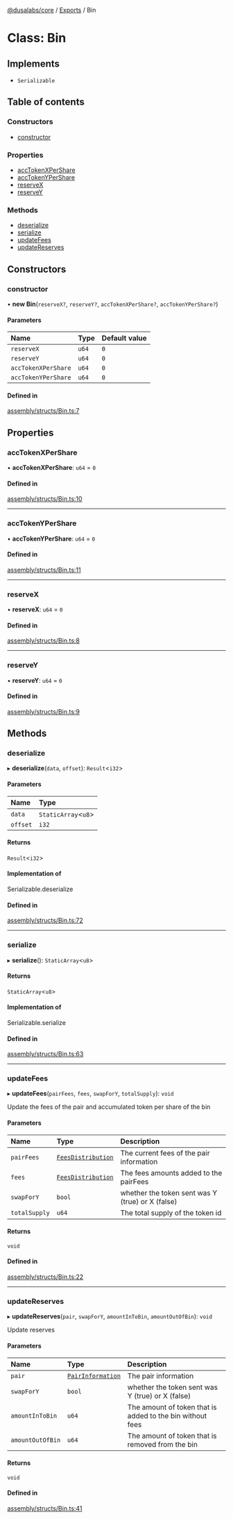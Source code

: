 [@dusalabs/core](../README.md) / [Exports](../modules.md) / Bin

# Class: Bin

## Implements

- `Serializable`

## Table of contents

### Constructors

- [constructor](Bin.md#constructor)

### Properties

- [accTokenXPerShare](Bin.md#acctokenxpershare)
- [accTokenYPerShare](Bin.md#acctokenypershare)
- [reserveX](Bin.md#reservex)
- [reserveY](Bin.md#reservey)

### Methods

- [deserialize](Bin.md#deserialize)
- [serialize](Bin.md#serialize)
- [updateFees](Bin.md#updatefees)
- [updateReserves](Bin.md#updatereserves)

## Constructors

### constructor

• **new Bin**(`reserveX?`, `reserveY?`, `accTokenXPerShare?`, `accTokenYPerShare?`)

#### Parameters

| Name | Type | Default value |
| :------ | :------ | :------ |
| `reserveX` | `u64` | `0` |
| `reserveY` | `u64` | `0` |
| `accTokenXPerShare` | `u64` | `0` |
| `accTokenYPerShare` | `u64` | `0` |

#### Defined in

[assembly/structs/Bin.ts:7](https://github.com/dusaprotocol/v2.1/blob/b07cbb8/assembly/structs/Bin.ts#L7)

## Properties

### accTokenXPerShare

• **accTokenXPerShare**: `u64` = `0`

#### Defined in

[assembly/structs/Bin.ts:10](https://github.com/dusaprotocol/v2.1/blob/b07cbb8/assembly/structs/Bin.ts#L10)

___

### accTokenYPerShare

• **accTokenYPerShare**: `u64` = `0`

#### Defined in

[assembly/structs/Bin.ts:11](https://github.com/dusaprotocol/v2.1/blob/b07cbb8/assembly/structs/Bin.ts#L11)

___

### reserveX

• **reserveX**: `u64` = `0`

#### Defined in

[assembly/structs/Bin.ts:8](https://github.com/dusaprotocol/v2.1/blob/b07cbb8/assembly/structs/Bin.ts#L8)

___

### reserveY

• **reserveY**: `u64` = `0`

#### Defined in

[assembly/structs/Bin.ts:9](https://github.com/dusaprotocol/v2.1/blob/b07cbb8/assembly/structs/Bin.ts#L9)

## Methods

### deserialize

▸ **deserialize**(`data`, `offset`): `Result`<`i32`\>

#### Parameters

| Name | Type |
| :------ | :------ |
| `data` | `StaticArray`<`u8`\> |
| `offset` | `i32` |

#### Returns

`Result`<`i32`\>

#### Implementation of

Serializable.deserialize

#### Defined in

[assembly/structs/Bin.ts:72](https://github.com/dusaprotocol/v2.1/blob/b07cbb8/assembly/structs/Bin.ts#L72)

___

### serialize

▸ **serialize**(): `StaticArray`<`u8`\>

#### Returns

`StaticArray`<`u8`\>

#### Implementation of

Serializable.serialize

#### Defined in

[assembly/structs/Bin.ts:63](https://github.com/dusaprotocol/v2.1/blob/b07cbb8/assembly/structs/Bin.ts#L63)

___

### updateFees

▸ **updateFees**(`pairFees`, `fees`, `swapForY`, `totalSupply`): `void`

Update the fees of the pair and accumulated token per share of the bin

#### Parameters

| Name | Type | Description |
| :------ | :------ | :------ |
| `pairFees` | [`FeesDistribution`](FeesDistribution.md) | The current fees of the pair information |
| `fees` | [`FeesDistribution`](FeesDistribution.md) | The fees amounts added to the pairFees |
| `swapForY` | `bool` | whether the token sent was Y (true) or X (false) |
| `totalSupply` | `u64` | The total supply of the token id |

#### Returns

`void`

#### Defined in

[assembly/structs/Bin.ts:22](https://github.com/dusaprotocol/v2.1/blob/b07cbb8/assembly/structs/Bin.ts#L22)

___

### updateReserves

▸ **updateReserves**(`pair`, `swapForY`, `amountInToBin`, `amountOutOfBin`): `void`

Update reserves

#### Parameters

| Name | Type | Description |
| :------ | :------ | :------ |
| `pair` | [`PairInformation`](PairInformation.md) | The pair information |
| `swapForY` | `bool` | whether the token sent was Y (true) or X (false) |
| `amountInToBin` | `u64` | The amount of token that is added to the bin without fees |
| `amountOutOfBin` | `u64` | The amount of token that is removed from the bin |

#### Returns

`void`

#### Defined in

[assembly/structs/Bin.ts:41](https://github.com/dusaprotocol/v2.1/blob/b07cbb8/assembly/structs/Bin.ts#L41)
